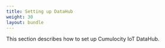 ```yaml
---
title: Setting up DataHub
weight: 30
layout: bundle
---
```


This section describes how to set up Cumulocity IoT DataHub.
